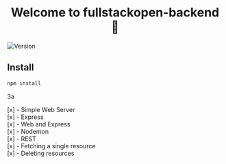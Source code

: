 <h1 align="center">Welcome to fullstackopen-backend 👋</h1>
<p>
  <img alt="Version" src="https://img.shields.io/badge/version-1.0.0-blue.svg?cacheSeconds=2592000" />
</p>

## Install

```sh
npm install
```

3a

[x] - Simple Web Server  
[x] - Express  
[x] - Web and Express  
[x] - Nodemon  
[x] - REST  
[x] - Fetching a single resource  
[x] - Deleting resources
